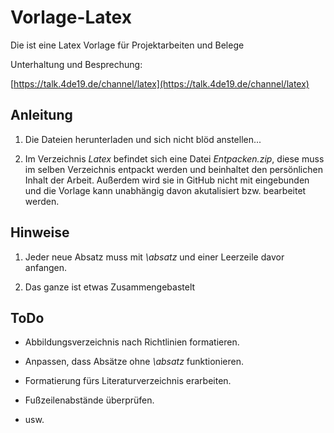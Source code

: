 # Vorlage-Latex
Die ist eine Latex Vorlage für Projektarbeiten und Belege

Unterhaltung und Besprechung:

[https://talk.4de19.de/channel/latex](https://talk.4de19.de/channel/latex)

## Anleitung

1. Die Dateien herunterladen und sich nicht blöd anstellen...

2. Im Verzeichnis *Latex* befindet sich eine Datei *Entpacken.zip*, diese muss im selben Verzeichnis entpackt werden und beinhaltet den persönlichen Inhalt der Arbeit. Außerdem wird sie in GitHub nicht mit eingebunden und die Vorlage kann unabhängig davon akutalisiert bzw. bearbeitet werden.

## Hinweise

1. Jeder neue Absatz muss mit *\absatz* und einer Leerzeile davor anfangen.

2. Das ganze ist etwas Zusammengebastelt

## ToDo
- Abbildungsverzeichnis nach Richtlinien formatieren.

- Anpassen, dass Absätze ohne *\absatz* funktionieren.

- Formatierung fürs Literaturverzeichnis erarbeiten.

- Fußzeilenabstände überprüfen.

- usw.
